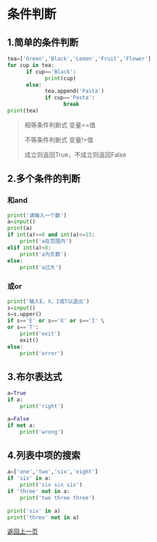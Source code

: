 # 条件判断

## 1.简单的条件判断


```python
tea=['Green','Black','Lemon','Fruit','Flower']
for cup in tea:
      if cup=='Black':
            print(cup)
      else:
            tea.append('Pasta')
            if cup=='Pasta':
                  break
print(tea)
```

> 相等条件判断式  变量==值
>
> 不等条件判断式  变量!=值
>
> 成立则返回True，不成立则返回False

## 2.多个条件的判断 

### 和and


```python
print('请输入一个数')
a=input()
print(a)
if int(a)>=0 and int(a)<=15:
    print('a在范围内')
elif int(a)<0:
    print('a为负数')
else:
    print('a过大')
```

### 或or


```python
print('输入E，X，I或T以退出') 
s=input()
s=s.upper()
if s=='E' or s=='X' or s=='I' \
or s=='T':
    print('exit')
    exit()
else:
    print('error')
```

## 3.布尔表达式


```python
a=True
if a:
    print('right')
```


```python
a=False
if not a:
    print('wrong')
```

## 4.列表中项的搜索


```python
a=['one','two','six','eight']
if 'six' in a:
    print('six six six')
if 'three' not in a:
    print('two three three')
    
print('six' in a)
print('three' not in a)
```

[返回上一页](python.md)